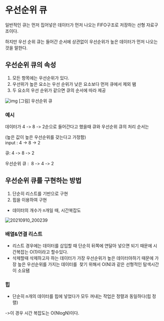 # 우선순위 큐

일반적인 큐는 먼저 집어넣은 데이터가 먼저 나오는 FIFO구조로 저장하는 선형 자료구조이다.

하지만 우선 순위 큐는 들어간 순서에 상관없이 우선순위가 높은 데이터가 먼저 나오는것을 말한다.

## **우선순위 큐의 속성**

1.  모든 항목에는 우선순위가 있다.
2.  우선위가 높은 요소는 우선 순위가 낮은 요소보다 먼저 큐에서 제외 됌
3.  두 요소의 우선 순위가 같으면 큐의 순서에 따라 제공


![img](https://user-images.githubusercontent.com/53229888/132845842-b637669f-afc1-4950-ab35-a2b10eb75e6a.png)
[그림] 우선순위 큐
### **예시**

데이터가 4 -> 8 -> 2순으로 들어간다고 했을때 큐와 우선순위 큐의 처리 순서는

(높은 값이 높은 우선순위를 갖는다고 가정함)  
input : 4 -> 8 -> 2

큐: 4 -> 8 -> 2

우선순위 큐 :  8 -> 4 -> 2

## 우선순위 큐를 구현하는 방법

1.  단순히 리스트를 기반으로 구현
2.  힙을 이용하여 구현

-   데이터의 개수가 n개일 때, 시간복잡도

![20210910_200239](https://user-images.githubusercontent.com/53229888/132846179-17a2fbbe-2e76-4424-abf9-289899a0f855.png)

### **배열&연결 리스트**

-   리스트 경우에는 데이터를 삽입할 때 단순히 뒤쪽에 연달아 넣으면 되기 때문에 시간복잡는 O(1)이라고 할수있다.
-   삭제할때 삭제하고자 하는 데이터가 가장 우선순위가 높은 데이터야하기 때문에 가장 높은 우선순위를 가지는 데이터를  찾기 위해서 O(N)과 같은 선형적인 탐색시간이 소요됌

### **힙**

-   단순히 n개의 데이터를 힙에 넣었다가 모두 꺼내는 작업은 정렬과 동일하다(힙 정렬)

\->이 경우 시간 복잡도는 O(NlogN)이다.

